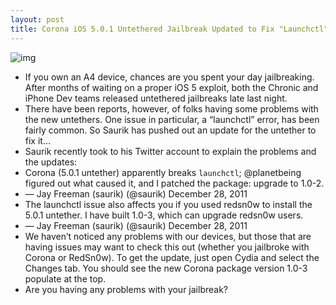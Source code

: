 ```yaml
---
layout: post
title: Corona iOS 5.0.1 Untethered Jailbreak Updated to Fix "Launchctl" Error
---
```

![img](http://media.idownloadblog.com/wp-content/uploads/2011/12/untether-update.jpg)
* If you own an A4 device, chances are you spent your day jailbreaking. After months of waiting on a proper iOS 5 exploit, both the Chronic and iPhone Dev teams released untethered jailbreaks late last night.
* There have been reports, however, of folks having some problems with the new untethers. One issue in particular, a “launchctl” error, has been fairly common. So Saurik has pushed out an update for the untether to fix it…
* Saurik recently took to his Twitter account to explain the problems and the updates:
* Corona (5.0.1 untether) apparently breaks `launchctl`; @planetbeing figured out what caused it, and I patched the package: upgrade to 1.0-2.
* — Jay Freeman (saurik) (@saurik) December 28, 2011
* The launchctl issue also affects you if you used redsn0w to install the 5.0.1 untether. I have built 1.0-3, which can upgrade redsn0w users.
* — Jay Freeman (saurik) (@saurik) December 28, 2011
* We haven’t noticed any problems with our devices, but those that are having issues may want to check this out (whether you jailbroke with Corona or RedSn0w). To get the update, just open Cydia and select the Changes tab. You should see the new Corona package version 1.0-3 populate at the top.
* Are you having any problems with your jailbreak?

